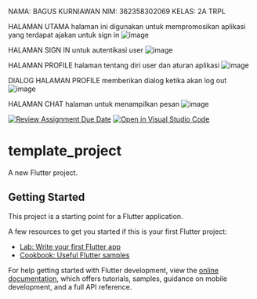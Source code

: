 NAMA: BAGUS KURNIAWAN
NIM: 362358302069
KELAS: 2A TRPL



HALAMAN UTAMA
halaman ini digunakan untuk mempromosikan aplikasi yang terdapat ajakan untuk sign in
![image](https://github.com/user-attachments/assets/b619a5a2-25e4-4dbd-8bee-da2a30e72a44)

HALAMAN SIGN IN
untuk autentikasi user
![image](https://github.com/user-attachments/assets/f9a60583-969a-4f0d-b58b-25d5910f59b5)

HALAMAN PROFILE
halaman tentang diri user dan aturan aplikasi
![image](https://github.com/user-attachments/assets/70643755-5c5f-4dfe-a179-6c6ebfddda09)

DIALOG HALAMAN PROFILE
memberikan dialog ketika akan log out
![image](https://github.com/user-attachments/assets/492c24a9-4b0b-43a4-a67f-cc4a3e40e1b8)

HALAMAN CHAT
halaman untuk menampilkan pesan
![image](https://github.com/user-attachments/assets/5276bee7-7565-4344-a87c-9ff46f9be2ae)










[![Review Assignment Due Date](https://classroom.github.com/assets/deadline-readme-button-22041afd0340ce965d47ae6ef1cefeee28c7c493a6346c4f15d667ab976d596c.svg)](https://classroom.github.com/a/6dbs_zXm)
[![Open in Visual Studio Code](https://classroom.github.com/assets/open-in-vscode-2e0aaae1b6195c2367325f4f02e2d04e9abb55f0b24a779b69b11b9e10269abc.svg)](https://classroom.github.com/online_ide?assignment_repo_id=17644887&assignment_repo_type=AssignmentRepo)
# template_project

A new Flutter project.

## Getting Started

This project is a starting point for a Flutter application.

A few resources to get you started if this is your first Flutter project:

- [Lab: Write your first Flutter app](https://docs.flutter.dev/get-started/codelab)
- [Cookbook: Useful Flutter samples](https://docs.flutter.dev/cookbook)

For help getting started with Flutter development, view the
[online documentation](https://docs.flutter.dev/), which offers tutorials,
samples, guidance on mobile development, and a full API reference.
